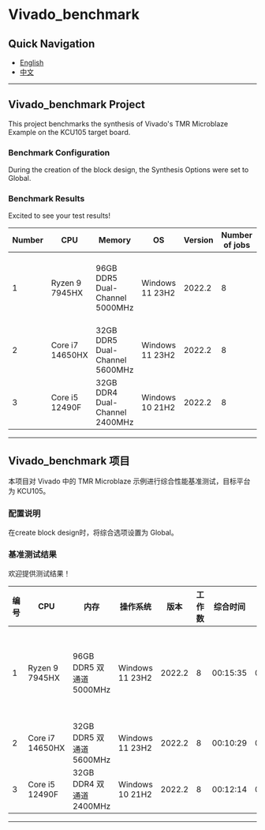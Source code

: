 # Vivado_benchmark 

## Quick Navigation
- [English](#vivado_benchmark-project)
- [中文](#vivado_benchmark-项目)

---

## Vivado_benchmark Project

This project benchmarks the synthesis of Vivado's TMR Microblaze Example on the KCU105 target board.

### Benchmark Configuration
During the creation of the block design, the Synthesis Options were set to Global.

### Benchmark Results

Excited to see your test results!

| Number | CPU          | Memory                               | OS            | Version | Number of jobs | Synthesis | Implementation | Remarks                                                                 |
|--------|--------------|--------------------------------------|---------------|---------|----------------|-----------|----------------|--------------------------------------------------------------------------|
| 1      | Ryzen 9 7945HX | 96GB DDR5 Dual-Channel 5000MHz | Windows 11 23H2 | 2022.2  | 8              | 00:15:35  | 00:28:43       | Threads are bounded to the SMT-0 cores of CCD1                          |
| 2      | Core i7 14650HX | 32GB DDR5 Dual-Channel 5600MHz | Windows 11 23H2 | 2022.2  | 8              | 00:10:29  | 00:23:50       |                         |
| 3      | Core i5 12490F  | 32GB DDR4 Dual-Channel 2400MHz | Windows 10 21H2 | 2022.2  | 8              | 00:12:14  | 00:27:31       |                         |

---

## Vivado_benchmark 项目

本项目对 Vivado 中的 TMR Microblaze 示例进行综合性能基准测试，目标平台为 KCU105。

### 配置说明
在create block design时，将综合选项设置为 Global。

### 基准测试结果

欢迎提供测试结果！

| 编号 | CPU          | 内存                                  | 操作系统        | 版本   | 工作数          | 综合时间  | 实施时间       | 备注                                                                       |
|------|--------------|--------------------------------------|---------------|--------|-----------------|-----------|----------------|----------------------------------------------------------------------------|
| 1    | Ryzen 9 7945HX | 96GB DDR5 双通道 5000MHz | Windows 11 23H2 | 2022.2 | 8               | 00:15:35  | 00:28:43       | 线程绑定至 CCD1 的 SMT-0 核心                                             |
| 2    | Core i7 14650HX | 32GB DDR5 双通道 5600MHz | Windows 11 23H2 | 2022.2  | 8              | 00:10:29  | 00:23:50       |                         |
| 3    | Core i5 12490F  | 32GB DDR4 双通道 2400MHz | Windows 10 21H2 | 2022.2  | 8              | 00:12:14  | 00:27:31       |                         |

---
